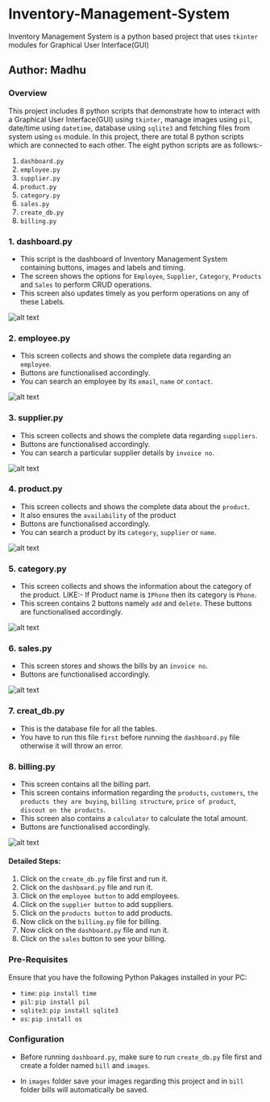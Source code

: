 # Inventory-Management-System
Inventory Management System is a python based project that uses `tkinter` modules for Graphical User Interface(GUI)

## Author: Madhu

### Overview
This project includes 8 python scripts that demonstrate how to interact with a Graphical User Interface(GUI) using `tkinter`, manage images using `pil`, date/time using `datetime`, database using `sqlite3` and fetching files from system using `os` module. In this project, there are total 8 python scripts which are connected to each other. The eight python scripts are as follows:-
1. `dashboard.py`
2. `employee.py`
3. `supplier.py`
4. `product.py`
5. `category.py`
6. `sales.py`
7. `create_db.py`
8. `billing.py`

### 1. dashboard.py
- This script is the dashboard of Inventory Management System containing buttons, images and labels and timing.
- The screen shows the options for `Employee`, `Supplier`, `Category`, `Products` and `Sales` to perform CRUD operations.
- This screen also updates timely as you perform operations on any of these Labels.

![alt text](image.png)

### 2. employee.py
- This screen collects and shows the complete data regarding an `employee`.
- Buttons are functionalised accordingly.
- You can search an employee by its `email`, `name` or `contact`.

![alt text](image-1.png)

### 3. supplier.py
- This screen collects and shows the complete data regarding `suppliers`.
- Buttons are functionalised accordingly.
- You can search a particular supplier details by `invoice no`.

![alt text](image-2.png)

### 4. product.py
- This screen collects and shows the complete data about the `product`.
- It also ensures the `availability` of the product
- Buttons are functionalised accordingly.
- You can search a product by its `category`, `supplier` or `name`.

![alt text](image-3.png)

### 5. category.py
- This screen collects and shows the information about the category of the product. LIKE:- If Product name is `IPhone` then its category is `Phone`.
- This screen contains 2 buttons namely `add` and `delete`. These buttons are functionalised accordingly.

![alt text](image-4.png)

### 6. sales.py
- This screen stores and shows the bills by an `invoice no`.
- Buttons are functionalised accordingly.

![alt text](image-5.png)

### 7. creat_db.py
- This is the database file for all the tables.
- You have to run this file `first` before running the `dashboard.py` file otherwise it will throw an error.

### 8. billing.py
- This screen contains all the billing part.
- This screen contains information regarding the `products`, `customers`, `the products they are buying`, `billing structure`, `price of product`, `discout on the products`.
- This screen also contains a `calculator` to calculate the total amount.
- Buttons are functionalised accordingly.

![alt text](image-6.png)

#### Detailed Steps:
1. Click on the `create_db.py` file first and run it.
2. Click on the `dashboard.py` file and run it.
3. Click on the `employee button` to add employees.
4. Click on the `supplier button` to add suppliers.
5. Click on the `products button` to add products.
6. Now click on the `billing.py` file for billing.
7. Now click on the `dashboard.py` file and run it.
8. Click on the `sales` button to see your billing.

### Pre-Requisites
Ensure that you have the following Python Pakages installed in your PC:
- `time`: `pip install time`
- `pil`: `pip install pil`
- `sqlite3`: `pip install sqlite3`
- `os`: `pip install os`

### Configuration
- Before running `dashboard.py`, make sure to run `create_db.py` file first and create a folder named `bill` and `images`.

- In `images` folder save your images regarding this project and in `bill` folder bills will automatically be saved.
